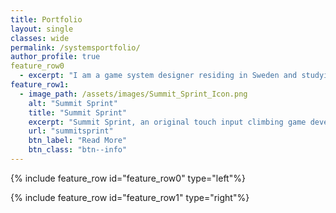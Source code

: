 ```yaml
---
title: Portfolio
layout: single
classes: wide
permalink: /systemsportfolio/
author_profile: true
feature_row0
  - excerpt: "I am a game system designer residing in Sweden and studying at Futuregames, Stockholm. Previous to design, I also worked in localization and release management for 4 years at Sega, Oizumi Amuzio, and as a freelancer. My past roles have helped me learn a great deal about how games are made, and I leverage that experience while designing and working with others."
feature_row1:
  - image_path: /assets/images/Summit_Sprint_Icon.png
    alt: "Summit Sprint"
    title: "Summit Sprint"
    excerpt: "Summit Sprint, an original touch input climbing game developed in Unity."
    url: "summitsprint"
    btn_label: "Read More"
    btn_class: "btn--info"
---
```


{% include feature_row id="feature_row0" type="left"%}

{% include feature_row id="feature_row1" type="right"%}